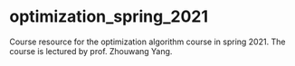 # optimization_spring_2021
Course resource for the optimization algorithm course in spring 2021. The course is lectured by prof. Zhouwang Yang. 
